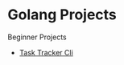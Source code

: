 # Golang Projects

Beginner Projects

- [Task Tracker Cli](https://roadmap.sh/projects/task-tracker)
